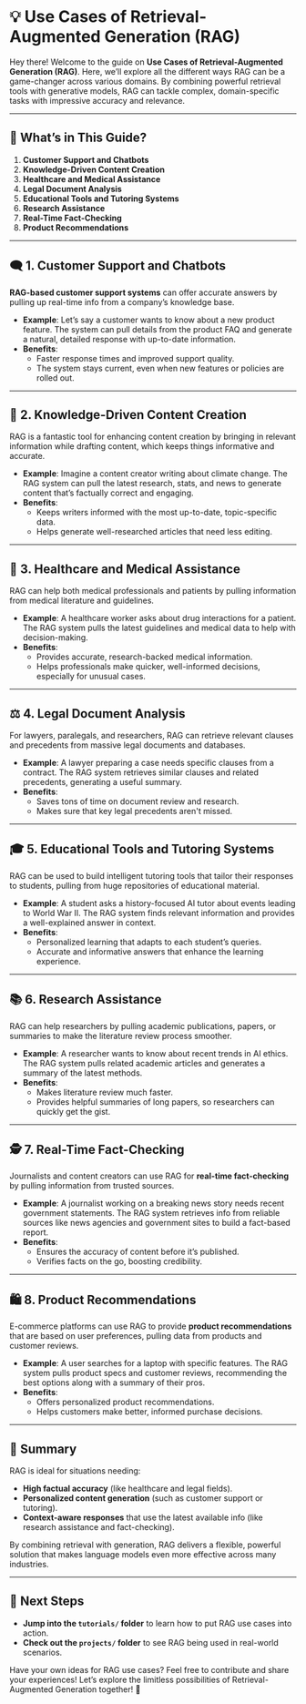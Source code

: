 # 💡 **Use Cases of Retrieval-Augmented Generation (RAG)**

Hey there! Welcome to the guide on **Use Cases of Retrieval-Augmented Generation (RAG)**. Here, we’ll explore all the different ways RAG can be a game-changer across various domains. By combining powerful retrieval tools with generative models, RAG can tackle complex, domain-specific tasks with impressive accuracy and relevance.

---

## 📂 **What’s in This Guide?**

1. **Customer Support and Chatbots**
2. **Knowledge-Driven Content Creation**
3. **Healthcare and Medical Assistance**
4. **Legal Document Analysis**
5. **Educational Tools and Tutoring Systems**
6. **Research Assistance**
7. **Real-Time Fact-Checking**
8. **Product Recommendations**

---

## 🗨️ **1. Customer Support and Chatbots**
**RAG-based customer support systems** can offer accurate answers by pulling up real-time info from a company’s knowledge base.

- **Example**: Let’s say a customer wants to know about a new product feature. The system can pull details from the product FAQ and generate a natural, detailed response with up-to-date information.
- **Benefits**:
  - Faster response times and improved support quality.
  - The system stays current, even when new features or policies are rolled out.

---

## 📝 **2. Knowledge-Driven Content Creation**
RAG is a fantastic tool for enhancing content creation by bringing in relevant information while drafting content, which keeps things informative and accurate.

- **Example**: Imagine a content creator writing about climate change. The RAG system can pull the latest research, stats, and news to generate content that’s factually correct and engaging.
- **Benefits**:
  - Keeps writers informed with the most up-to-date, topic-specific data.
  - Helps generate well-researched articles that need less editing.

---

## 🏥 **3. Healthcare and Medical Assistance**
RAG can help both medical professionals and patients by pulling information from medical literature and guidelines.

- **Example**: A healthcare worker asks about drug interactions for a patient. The RAG system pulls the latest guidelines and medical data to help with decision-making.
- **Benefits**:
  - Provides accurate, research-backed medical information.
  - Helps professionals make quicker, well-informed decisions, especially for unusual cases.

---

## ⚖️ **4. Legal Document Analysis**
For lawyers, paralegals, and researchers, RAG can retrieve relevant clauses and precedents from massive legal documents and databases.

- **Example**: A lawyer preparing a case needs specific clauses from a contract. The RAG system retrieves similar clauses and related precedents, generating a useful summary.
- **Benefits**:
  - Saves tons of time on document review and research.
  - Makes sure that key legal precedents aren't missed.

---

## 🎓 **5. Educational Tools and Tutoring Systems**
RAG can be used to build intelligent tutoring tools that tailor their responses to students, pulling from huge repositories of educational material.

- **Example**: A student asks a history-focused AI tutor about events leading to World War II. The RAG system finds relevant information and provides a well-explained answer in context.
- **Benefits**:
  - Personalized learning that adapts to each student’s queries.
  - Accurate and informative answers that enhance the learning experience.

---

## 📚 **6. Research Assistance**
RAG can help researchers by pulling academic publications, papers, or summaries to make the literature review process smoother.

- **Example**: A researcher wants to know about recent trends in AI ethics. The RAG system pulls related academic articles and generates a summary of the latest methods.
- **Benefits**:
  - Makes literature review much faster.
  - Provides helpful summaries of long papers, so researchers can quickly get the gist.

---

## 🕵️ **7. Real-Time Fact-Checking**
Journalists and content creators can use RAG for **real-time fact-checking** by pulling information from trusted sources.

- **Example**: A journalist working on a breaking news story needs recent government statements. The RAG system retrieves info from reliable sources like news agencies and government sites to build a fact-based report.
- **Benefits**:
  - Ensures the accuracy of content before it’s published.
  - Verifies facts on the go, boosting credibility.

---

## 🛍️ **8. Product Recommendations**
E-commerce platforms can use RAG to provide **product recommendations** that are based on user preferences, pulling data from products and customer reviews.

- **Example**: A user searches for a laptop with specific features. The RAG system pulls product specs and customer reviews, recommending the best options along with a summary of their pros.
- **Benefits**:
  - Offers personalized product recommendations.
  - Helps customers make better, informed purchase decisions.

---

## 🚀 **Summary**
RAG is ideal for situations needing:
- **High factual accuracy** (like healthcare and legal fields).
- **Personalized content generation** (such as customer support or tutoring).
- **Context-aware responses** that use the latest available info (like research assistance and fact-checking).

By combining retrieval with generation, RAG delivers a flexible, powerful solution that makes language models even more effective across many industries.

---

## 📌 **Next Steps**
- **Jump into the `tutorials/` folder** to learn how to put RAG use cases into action.
- **Check out the `projects/` folder** to see RAG being used in real-world scenarios.

Have your own ideas for RAG use cases? Feel free to contribute and share your experiences! Let’s explore the limitless possibilities of Retrieval-Augmented Generation together! 🤝
